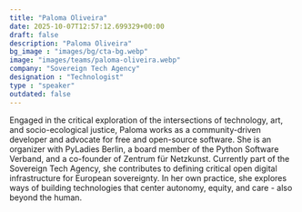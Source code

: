 ```yaml
---
title: "Paloma Oliveira"
date: 2025-10-07T12:57:12.699329+00:00
draft: false
description: "Paloma Oliveira"
bg_image : "images/bg/cta-bg.webp"
image: "images/teams/paloma-oliveira.webp"
company: "Sovereign Tech Agency"
designation : "Technologist"
type : "speaker"
outdated: false
---
```


Engaged in the critical exploration of the intersections of technology, art, and socio-ecological justice, Paloma works as a community-driven developer and advocate for free and open-source software. She is an organizer with PyLadies Berlin, a board member of the Python Software Verband, and a co-founder of Zentrum für Netzkunst. Currently part of the Sovereign Tech Agency, she contributes to defining critical open digital infrastructure for European sovereignty. In her own practice, she explores ways of building technologies that center autonomy, equity, and care - also beyond the human.
